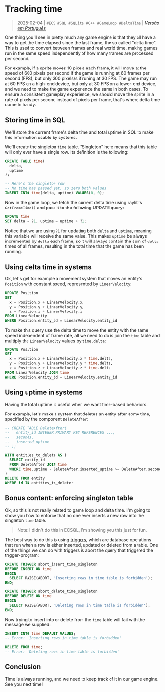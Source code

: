 # Tracking time
> 2025-02-04 | `#ECS #SQL #SQLite #C++ #GameLoop #DeltaTime` | [*Versão em Português*](04-tracking-time-pt.md)

One thing you'll see in pretty much any game engine is that they all have a way to get the time elapsed since the last frame, the so called "delta time".
This is used to convert between frames and real world time, making games run in the same speed independently of how many frames are processed per second.

For example, if a sprite moves 10 pixels each frame, it will move at the speed of 600 pixels per second if the game is running at 60 frames per second (FPS), but only 300 pixels/s if runing at 30 FPS.
The game may run at 60 FPS on a high-end device, but only at 30 FPS on a lower-end device, and we need to make the game experience the same in both cases.
To ensure a consistent gameplay experience, we should move the sprite in a rate of pixels per second instead of pixels per frame, that's where delta time come in handy.


## Storing time in SQL
We'll store the current frame's delta time and total uptime in SQL to make this information usable by systems.

We'll create the singleton `time` table.
"Singleton" here means that this table will only ever have a single row.
Its definition is the following:
```sql
CREATE TABLE time(
  delta,
  uptime
);

-- Here's the singleton row
-- No time has passed yet, so zero both values
INSERT INTO time(delta, uptime) VALUES(0, 0);
```

Now in the game loop, we fetch the current delta time using raylib's `GetFrameTime()` and pass it to the following UPDATE query:
```sql
UPDATE time
SET delta = ?1, uptime = uptime + ?1;
```

Notice that we are using `?1` for updating both `delta` and `uptime`, meaning this variable will receive the same value.
This makes `uptime` be always incremented by `delta` each frame, so it will always contain the sum of `delta` times of all frames, resulting in the total time that the game has been running.


## Using delta time in systems
Ok, let's get for example a movement system that moves an entity's `Position` with constant speed, represented by `LinearVelocity`:
```sql
UPDATE Position
SET
  x = Position.x + LinearVelocity.x,
  y = Position.y + LinearVelocity.y,
  z = Position.z + LinearVelocity.z
FROM LinearVelocity
WHERE Position.entity_id = LinearVelocity.entity_id
```

To make this query use the delta time to move the entity with the same speed independent of frame rate, all we need to do is join the `time` table and multiply the `LinearVelocity` values by `time.delta`:
```sql
UPDATE Position
SET
  x = Position.x + LinearVelocity.x * time.delta,
  y = Position.y + LinearVelocity.y * time.delta,
  z = Position.z + LinearVelocity.z * time.delta
FROM LinearVelocity JOIN time
WHERE Position.entity_id = LinearVelocity.entity_id
```


## Using uptime in systems
Having the total uptime is useful when we want time-based behaviors.

For example, let's make a system that deletes an entity after some time, specified by the component `DeleteAfter`:
```sql
-- CREATE TABLE DeleteAfter(
--   entity_id INTEGER PRIMARY KEY REFERENCES ...,
--   seconds,
--   inserted_uptime
-- );

WITH entities_to_delete AS (
  SELECT entity_id
  FROM DeleteAfter JOIN time
  WHERE time.uptime - DeleteAfter.inserted_uptime >= DeleteAfter.seconds
)
DELETE FROM entity
WHERE id IN entities_to_delete;
```


## Bonus content: enforcing singleton table
Ok, so this is not really related to game loop and delta time.
I'm going to show you how to enforce that no one ever inserts a new row into the singleton `time` table.

> Note: I didn't do this in ECSQL, I'm showing you this just for fun.

The best way to do this is using [triggers](https://www.sqlite.org/lang_createtrigger.html), which are database operations that run when a row is either inserted, updated or deleted from a table.
One of the things we can do with triggers is abort the query that triggered the trigger-program:
```sql
CREATE TRIGGER abort_insert_time_singleton
BEFORE INSERT ON time
BEGIN
  SELECT RAISE(ABORT, 'Inserting rows in time table is forbidden');
END;

CREATE TRIGGER abort_delete_time_singleton
BEFORE DELETE ON time
BEGIN
  SELECT RAISE(ABORT, 'Deleting rows in time table is forbidden');
END;
```

Now trying to insert into or delete from the `time` table will fail with the message we supplied:
```sql
INSERT INTO time DEFAULT VALUES;
-- Error: 'Inserting rows in time table is forbidden'

DELETE FROM time;
-- Error: 'Deleting rows in time table is forbidden'
```


## Conclusion
Time is always running, and we need to keep track of it in our game engine.
See you next time!
